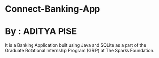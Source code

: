 # Connect-Banking-App
# By : ADITYA PISE 
It is a Banking Application built using Java and SQLite as a part of the
Graduate Rotational Internship Program (GRIP) at The Sparks Foundation.



